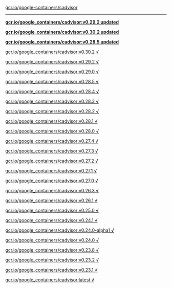 [gcr.io/google-containers/cadvisor](https://hub.docker.com/r/sqeven/cadvisor/tags/) 

----
**[gcr.io/google_containers/cadvisor:v0.29.2 updated](https://hub.docker.com/r/sqeven/cadvisor/tags/)**

**[gcr.io/google_containers/cadvisor:v0.30.2 updated](https://hub.docker.com/r/sqeven/cadvisor/tags/)**

**[gcr.io/google_containers/cadvisor:v0.28.5 updated](https://hub.docker.com/r/sqeven/cadvisor/tags/)**

[gcr.io/google_containers/cadvisor:v0.30.2 √](https://hub.docker.com/r/sqeven/cadvisor/tags/)

[gcr.io/google_containers/cadvisor:v0.29.2 √](https://hub.docker.com/r/sqeven/cadvisor/tags/)

[gcr.io/google_containers/cadvisor:v0.29.0 √](https://hub.docker.com/r/sqeven/cadvisor/tags/)

[gcr.io/google_containers/cadvisor:v0.28.5 √](https://hub.docker.com/r/sqeven/cadvisor/tags/)

[gcr.io/google_containers/cadvisor:v0.28.4 √](https://hub.docker.com/r/sqeven/cadvisor/tags/)

[gcr.io/google_containers/cadvisor:v0.28.3 √](https://hub.docker.com/r/sqeven/cadvisor/tags/)

[gcr.io/google_containers/cadvisor:v0.28.2 √](https://hub.docker.com/r/sqeven/cadvisor/tags/)

[gcr.io/google_containers/cadvisor:v0.28.1 √](https://hub.docker.com/r/sqeven/cadvisor/tags/)

[gcr.io/google_containers/cadvisor:v0.28.0 √](https://hub.docker.com/r/sqeven/cadvisor/tags/)

[gcr.io/google_containers/cadvisor:v0.27.4 √](https://hub.docker.com/r/sqeven/cadvisor/tags/)

[gcr.io/google_containers/cadvisor:v0.27.3 √](https://hub.docker.com/r/sqeven/cadvisor/tags/)

[gcr.io/google_containers/cadvisor:v0.27.2 √](https://hub.docker.com/r/sqeven/cadvisor/tags/)

[gcr.io/google_containers/cadvisor:v0.27.1 √](https://hub.docker.com/r/sqeven/cadvisor/tags/)

[gcr.io/google_containers/cadvisor:v0.27.0 √](https://hub.docker.com/r/sqeven/cadvisor/tags/)

[gcr.io/google_containers/cadvisor:v0.26.3 √](https://hub.docker.com/r/sqeven/cadvisor/tags/)

[gcr.io/google_containers/cadvisor:v0.26.1 √](https://hub.docker.com/r/sqeven/cadvisor/tags/)

[gcr.io/google_containers/cadvisor:v0.25.0 √](https://hub.docker.com/r/sqeven/cadvisor/tags/)

[gcr.io/google_containers/cadvisor:v0.24.1 √](https://hub.docker.com/r/sqeven/cadvisor/tags/)

[gcr.io/google_containers/cadvisor:v0.24.0-alpha1 √](https://hub.docker.com/r/sqeven/cadvisor/tags/)

[gcr.io/google_containers/cadvisor:v0.24.0 √](https://hub.docker.com/r/sqeven/cadvisor/tags/)

[gcr.io/google_containers/cadvisor:v0.23.8 √](https://hub.docker.com/r/sqeven/cadvisor/tags/)

[gcr.io/google_containers/cadvisor:v0.23.2 √](https://hub.docker.com/r/sqeven/cadvisor/tags/)

[gcr.io/google_containers/cadvisor:v0.23.1 √](https://hub.docker.com/r/sqeven/cadvisor/tags/)

[gcr.io/google_containers/cadvisor:latest √](https://hub.docker.com/r/sqeven/cadvisor/tags/)

